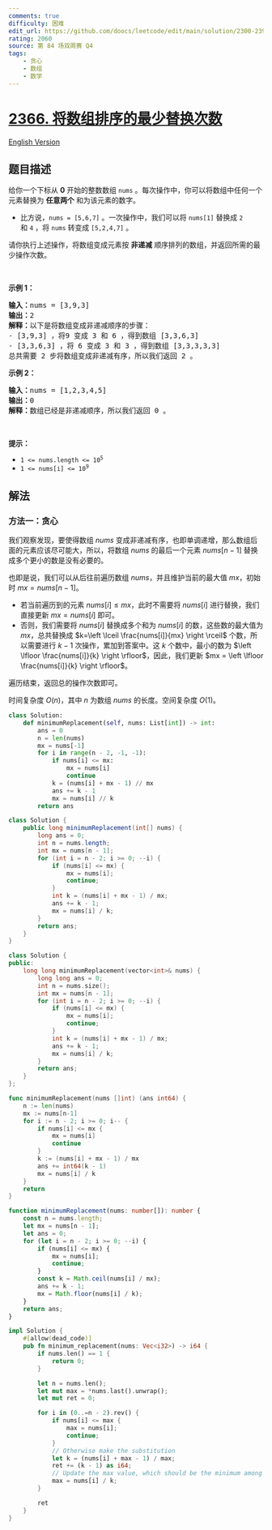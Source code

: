 ```yaml
---
comments: true
difficulty: 困难
edit_url: https://github.com/doocs/leetcode/edit/main/solution/2300-2399/2366.Minimum%20Replacements%20to%20Sort%20the%20Array/README.md
rating: 2060
source: 第 84 场双周赛 Q4
tags:
    - 贪心
    - 数组
    - 数学
---
```


# [2366. 将数组排序的最少替换次数](https://leetcode.cn/problems/minimum-replacements-to-sort-the-array)

[English Version](/solution/2300-2399/2366.Minimum%20Replacements%20to%20Sort%20the%20Array/README_EN.md)

## 题目描述

<!-- 这里写题目描述 -->

<p>给你一个下标从 <strong>0</strong>&nbsp;开始的整数数组&nbsp;<code>nums</code>&nbsp;。每次操作中，你可以将数组中任何一个元素替换为&nbsp;<strong>任意两个</strong>&nbsp;和为该元素的数字。</p>

<ul>
	<li>比方说，<code>nums = [5,6,7]</code>&nbsp;。一次操作中，我们可以将&nbsp;<code>nums[1]</code> 替换成&nbsp;<code>2</code> 和&nbsp;<code>4</code>&nbsp;，将&nbsp;<code>nums</code>&nbsp;转变成&nbsp;<code>[5,2,4,7]</code>&nbsp;。</li>
</ul>

<p>请你执行上述操作，将数组变成元素按 <strong>非递减</strong> 顺序排列的数组，并返回所需的最少操作次数。</p>

<p>&nbsp;</p>

<p><strong>示例 1：</strong></p>

<pre>
<b>输入：</b>nums = [3,9,3]
<b>输出：</b>2
<b>解释：</b>以下是将数组变成非递减顺序的步骤：
- [3,9,3] ，将9 变成 3 和 6 ，得到数组 [3,3,6,3] 
- [3,3,6,3] ，将 6 变成 3 和 3 ，得到数组 [3,3,3,3,3] 
总共需要 2 步将数组变成非递减有序，所以我们返回 2 。
</pre>

<p><strong>示例 2：</strong></p>

<pre>
<b>输入：</b>nums = [1,2,3,4,5]
<b>输出：</b>0
<b>解释：</b>数组已经是非递减顺序，所以我们返回 0 。
</pre>

<p>&nbsp;</p>

<p><strong>提示：</strong></p>

<ul>
	<li><code>1 &lt;= nums.length &lt;= 10<sup>5</sup></code></li>
	<li><code>1 &lt;= nums[i] &lt;= 10<sup>9</sup></code></li>
</ul>

## 解法

### 方法一：贪心

我们观察发现，要使得数组 $nums$ 变成非递减有序，也即单调递增，那么数组后面的元素应该尽可能大，所以，将数组 $nums$ 的最后一个元素 $nums[n-1]$ 替换成多个更小的数是没有必要的。

也即是说，我们可以从后往前遍历数组 $nums$，并且维护当前的最大值 $mx$，初始时 $mx = nums[n-1]$。

-   若当前遍历到的元素 $nums[i] \leq mx$，此时不需要将 $nums[i]$ 进行替换，我们直接更新 $mx = nums[i]$ 即可。
-   否则，我们需要将 $nums[i]$ 替换成多个和为 $nums[i]$ 的数，这些数的最大值为 $mx$，总共替换成 $k=\left \lceil \frac{nums[i]}{mx} \right \rceil$ 个数，所以需要进行 $k-1$ 次操作，累加到答案中。这 $k$ 个数中，最小的数为 $\left \lfloor \frac{nums[i]}{k} \right \rfloor$，因此，我们更新 $mx = \left \lfloor \frac{nums[i]}{k} \right \rfloor$。

遍历结束，返回总的操作次数即可。

时间复杂度 $O(n)$，其中 $n$ 为数组 $nums$ 的长度。空间复杂度 $O(1)$。

<!-- tabs:start -->

```python
class Solution:
    def minimumReplacement(self, nums: List[int]) -> int:
        ans = 0
        n = len(nums)
        mx = nums[-1]
        for i in range(n - 2, -1, -1):
            if nums[i] <= mx:
                mx = nums[i]
                continue
            k = (nums[i] + mx - 1) // mx
            ans += k - 1
            mx = nums[i] // k
        return ans
```

```java
class Solution {
    public long minimumReplacement(int[] nums) {
        long ans = 0;
        int n = nums.length;
        int mx = nums[n - 1];
        for (int i = n - 2; i >= 0; --i) {
            if (nums[i] <= mx) {
                mx = nums[i];
                continue;
            }
            int k = (nums[i] + mx - 1) / mx;
            ans += k - 1;
            mx = nums[i] / k;
        }
        return ans;
    }
}
```

```cpp
class Solution {
public:
    long long minimumReplacement(vector<int>& nums) {
        long long ans = 0;
        int n = nums.size();
        int mx = nums[n - 1];
        for (int i = n - 2; i >= 0; --i) {
            if (nums[i] <= mx) {
                mx = nums[i];
                continue;
            }
            int k = (nums[i] + mx - 1) / mx;
            ans += k - 1;
            mx = nums[i] / k;
        }
        return ans;
    }
};
```

```go
func minimumReplacement(nums []int) (ans int64) {
	n := len(nums)
	mx := nums[n-1]
	for i := n - 2; i >= 0; i-- {
		if nums[i] <= mx {
			mx = nums[i]
			continue
		}
		k := (nums[i] + mx - 1) / mx
		ans += int64(k - 1)
		mx = nums[i] / k
	}
	return
}
```

```ts
function minimumReplacement(nums: number[]): number {
    const n = nums.length;
    let mx = nums[n - 1];
    let ans = 0;
    for (let i = n - 2; i >= 0; --i) {
        if (nums[i] <= mx) {
            mx = nums[i];
            continue;
        }
        const k = Math.ceil(nums[i] / mx);
        ans += k - 1;
        mx = Math.floor(nums[i] / k);
    }
    return ans;
}
```

```rust
impl Solution {
    #[allow(dead_code)]
    pub fn minimum_replacement(nums: Vec<i32>) -> i64 {
        if nums.len() == 1 {
            return 0;
        }

        let n = nums.len();
        let mut max = *nums.last().unwrap();
        let mut ret = 0;

        for i in (0..=n - 2).rev() {
            if nums[i] <= max {
                max = nums[i];
                continue;
            }
            // Otherwise make the substitution
            let k = (nums[i] + max - 1) / max;
            ret += (k - 1) as i64;
            // Update the max value, which should be the minimum among the substitution
            max = nums[i] / k;
        }

        ret
    }
}
```

<!-- tabs:end -->

<!-- end -->

